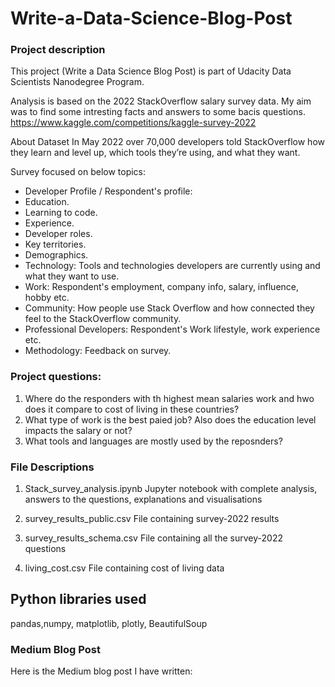 # Write-a-Data-Science-Blog-Post

### Project description
This project (Write a Data Science Blog Post) is part of Udacity Data Scientists Nanodegree Program.

Analysis is based on the 2022 StackOverflow salary survey data. My aim was to find some intresting facts and answers to some bacis questions.
https://www.kaggle.com/competitions/kaggle-survey-2022

About Dataset
In May 2022 over 70,000 developers told StackOverflow how they learn and level up, which tools they’re using, and what they want.

Survey focused on below topics:
* Developer Profile / Respondent's profile:
* Education.
* Learning to code.
* Experience.
* Developer roles.
* Key territories.
* Demographics.
* Technology: Tools and technologies developers are currently using and what they want to use.
* Work: Respondent's employment, company info, salary, influence, hobby etc.
* Community: How people use Stack Overflow and how connected they feel to the StackOverflow community.
* Professional Developers: Respondent's Work lifestyle, work experience etc.
* Methodology: Feedback on survey.

### Project questions:
1. Where do the responders with th highest mean salaries work and hwo does it compare to cost of living in these countries?
2. What type of work is the best paied job? Also does the education level impacts the salary or not?
3. What tools and languages are mostly used by the reposnders?

### File Descriptions
1. Stack_survey_analysis.ipynb
Jupyter notebook with complete analysis, answers to the questions, explanations and visualisations

2. survey_results_public.csv
File containing survey-2022 results

3. survey_results_schema.csv
File containing all the survey-2022 questions

4. living_cost.csv
File containing cost of living data

## Python libraries used
pandas,numpy, matplotlib, plotly, BeautifulSoup

### Medium Blog Post
Here is the Medium blog post I have written: 